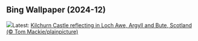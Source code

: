 ## Bing Wallpaper (2024-12)
![](https://www.bing.com/th?id=OHR.KilchurnAutumn_EN-GB9210745671_UHD.jpg&w=1000)Latest: [Kilchurn Castle reflecting in Loch Awe, Argyll and Bute, Scotland (© Tom Mackie/plainpicture)](https://www.bing.com/th?id=OHR.KilchurnAutumn_EN-GB9210745671_UHD.jpg)